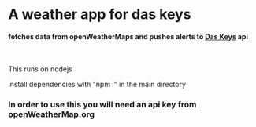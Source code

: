 <h1> A weather app for das keys </h1>
<h4>fetches data from openWeatherMaps and pushes alerts to <a href='https://www.daskeyboard.com/'>Das Keys</a> api</h4>
<br>
<p>This runs on nodejs</p>
<p>install dependencies with "npm i" in the main directory</p>
<h3>In order to use this you will need an api key from <a href='https://openweathermap.org/'>openWeatherMap.org</a></h3>
